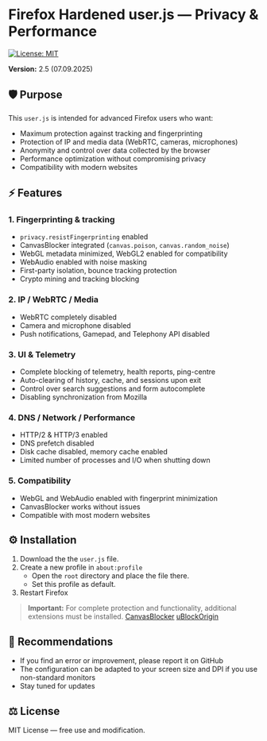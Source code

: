 # Firefox Hardened user.js — Privacy & Performance

[![License: MIT](https://img.shields.io/badge/License-MIT-yellow.svg)](LICENSE)

**Version:** 2.5 (07.09.2025)  

## 🛡 Purpose

This `user.js` is intended for advanced Firefox users who want:

- Maximum protection against tracking and fingerprinting
- Protection of IP and media data (WebRTC, cameras, microphones)  
- Anonymity and control over data collected by the browser  
- Performance optimization without compromising privacy  
- Compatibility with modern websites  


## ⚡ Features

### 1. Fingerprinting & tracking

- `privacy.resistFingerprinting` enabled
- CanvasBlocker integrated (`canvas.poison`, `canvas.random_noise`)  
- WebGL metadata minimized, WebGL2 enabled for compatibility  
- WebAudio enabled with noise masking  
- First-party isolation, bounce tracking protection  
- Crypto mining and tracking blocking  

### 2. IP / WebRTC / Media

- WebRTC completely disabled  
- Camera and microphone disabled  
- Push notifications, Gamepad, and Telephony API disabled  

### 3. UI & Telemetry

- Complete blocking of telemetry, health reports, ping-centre  
- Auto-clearing of history, cache, and sessions upon exit  
- Control over search suggestions and form autocomplete
- Disabling synchronization from Mozilla

### 4. DNS / Network / Performance

- HTTP/2 & HTTP/3 enabled  
- DNS prefetch disabled  
- Disk cache disabled, memory cache enabled  
- Limited number of processes and I/O when shutting down  

### 5. Compatibility

- WebGL and WebAudio enabled with fingerprint minimization
- CanvasBlocker works without issues
- Compatible with most modern websites    



## ⚙ Installation

1. Download the the `user.js` file.  
2. Create a new profile in `about:profile`
   - Open the `root` directory and place the file there.
   - Set this profile as default.
3. Restart Firefox  

> **Important:** For complete protection and functionality, additional extensions must be installed.
> [CanvasBlocker](https://addons.mozilla.org/en-US/firefox/addon/canvasblocker/)
> [uBlockOrigin](https://addons.mozilla.org/en-US/firefox/addon/ublock-origin/)
  

## 🔧 Recommendations

- If you find an error or improvement, please report it on GitHub
- The configuration can be adapted to your screen size and DPI if you use non-standard monitors
- Stay tuned for updates   


## ⚖ License

MIT License — free use and modification.
